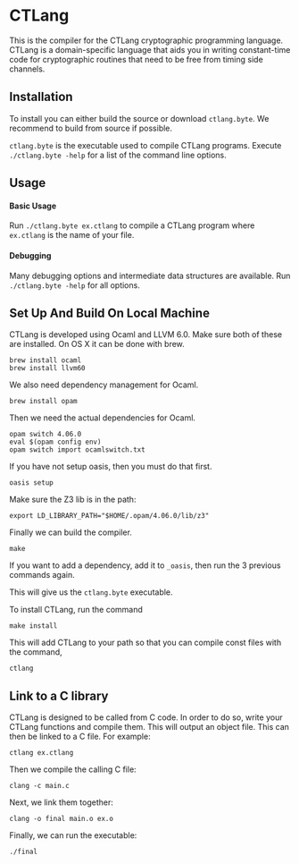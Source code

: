 
# CTLang

This is the compiler for the CTLang cryptographic programming language.
CTLang is a domain-specific language that aids you in writing constant-time code for cryptographic routines
that need to be free from timing side channels.

## Installation

To install you can either build the source or download ```ctlang.byte```. We recommend to build from source if possible.

```ctlang.byte``` is the executable used to compile CTLang programs. Execute ```./ctlang.byte -help``` for a list of the command line options.

## Usage

#### Basic Usage

Run ```./ctlang.byte ex.ctlang``` to compile a CTLang program where ```ex.ctlang``` is the name of your file.

#### Debugging

Many debugging options and intermediate data structures are available. Run ```./ctlang.byte -help``` for all options.

## Set Up And Build On Local Machine

CTLang is developed using Ocaml and LLVM 6.0. Make sure both of these are installed.
On OS X it can be done with brew.

```
brew install ocaml
brew install llvm60
```

We also need dependency management for Ocaml.

```brew install opam```

Then we need the actual dependencies for Ocaml.

```
opam switch 4.06.0
eval $(opam config env)
opam switch import ocamlswitch.txt
```

If you have not setup oasis, then you must do that first.

```oasis setup```

Make sure the Z3 lib is in the path:

```export LD_LIBRARY_PATH="$HOME/.opam/4.06.0/lib/z3"```

Finally we can build the compiler.

```make```

If you want to add a dependency, add it to ```_oasis```, then run the 3 previous commands again.

This will give us the ```ctlang.byte``` executable.

To install CTLang, run the command

```make install```

This will add CTLang to your path so that you can compile const files with the command,

```ctlang```

## Link to a C library

CTLang is designed to be called from C code. In order to do so, write your CTLang functions and compile them. This will output an object file. This can then be linked to a C file. For example:

```ctlang ex.ctlang```

Then we compile the calling C file:

```
clang -c main.c
```

Next, we link them together:

```clang -o final main.o ex.o```

Finally, we can run the executable:

```./final```
